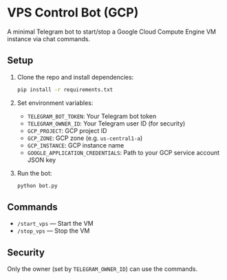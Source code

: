 # VPS Control Bot (GCP)

A minimal Telegram bot to start/stop a Google Cloud Compute Engine VM instance via chat commands.

## Setup

1. Clone the repo and install dependencies:
   ```sh
   pip install -r requirements.txt
   ```
2. Set environment variables:
   - `TELEGRAM_BOT_TOKEN`: Your Telegram bot token
   - `TELEGRAM_OWNER_ID`: Your Telegram user ID (for security)
   - `GCP_PROJECT`: GCP project ID
   - `GCP_ZONE`: GCP zone (e.g. `us-central1-a`)
   - `GCP_INSTANCE`: GCP instance name
   - `GOOGLE_APPLICATION_CREDENTIALS`: Path to your GCP service account JSON key

3. Run the bot:
   ```sh
   python bot.py
   ```

## Commands
- `/start_vps` — Start the VM
- `/stop_vps` — Stop the VM

## Security
Only the owner (set by `TELEGRAM_OWNER_ID`) can use the commands.
